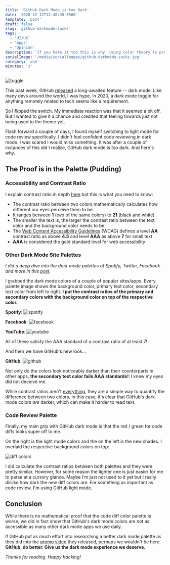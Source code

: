 ```yaml
---
title: 'GitHub Dark Mode is too Dark'
date: '2020-12-12T12:48:35-0500'
template: 'post'
draft: false
slug: 'github-darkmode-sucks'
tags:
  - 'UI/UX'
  - 'Apps'
  - 'Opinion'
description: 'If you hate it too this is why. Using color theory to prove why GitHub dark mode actually sucks'
socialImage: '/media/socialImages/github-darkmode-sucks.jpg'
category: 'ahh'
minutes: '3'
---
```


![toggle](/media/socialImages/github-darkmode-sucks.jpg)

This past week, GitHub [released](https://twitter.com/github/status/1336362679506784256) a long-awaited feature -- dark mode. Like many devs around the world, I was hype. In 2020, a dark mode toggle for anything remotely related to tech seems like a requirement.

So I flipped the switch. My immediate reaction was that it seemed a bit off. But I wanted to give it a chance and credited that feeling towards just not being used to the theme yet.

Flash forward a couple of days, I found myself switching to light mode for code review specifically. I didn't feel confident code reviewing in dark mode. I was scared I would miss something. It was after a couple of instances of this did I realize, GitHub dark mode is _too_ dark. And here's why.

## The Proof is in the Palette (Pudding)

### Accessibility and Contrast Ratio

I explain contrast ratio in depth [here](https://blog.karenying.com/posts/boost-visual-accessibility-by-auto-flipping-text-color#wcag-and-contrast-ratio) but this is what you need to know:

- The contrast ratio between two colors mathematically calculates how different our eyes perceive them to be
- It ranges between **1** (two of the same colors) to **21** (black and white)
- The smaller the text is, the larger the contrast ratio between the text color and the background color needs to be
- The [Web Content Accessibility Guidelines](https://www.w3.org/WAI/standards-guidelines/wcag/) (WCAG) defines a level **AA** contrast ratio as above **4.5** and level **AAA** as above **7** for small text
- **AAA** is considered the gold standard level for web accessibility

### Other Dark Mode Site Palettes

_I did a deep dive into the dark mode palettes of Spotify, Twitter, Facebook and more in this [post](https://blog.karenying.com/posts/50-shades-of-dark-mode-gray)._

I grabbed the dark mode colors of a couple of popular sites/apps. Every palette image shows the background color, primary text color, secondary text color from left to right. **I put the contrast ratios of the primary and secondary colors with the background color on top of the respective color.**

**Spotify**:
![spotify](/media/github-darkmode-sucks/spotify.png)

**Facebook**:
![facebook](/media/github-darkmode-sucks/facebook.png)

**YouTube**:
![youtube](/media/github-darkmode-sucks/youtube.png)

All of these satisfy the AAA standard of a contrast ratio of at least 7!

And then we have GitHub's new look...

**GitHub**:
![github](/media/github-darkmode-sucks/github.png)

Not only do the colors look noticeably darker than their counterparts in other apps, **the secondary text color fails AAA standards**!! I knew my eyes did not deceive me.

While contrast ratios aren't [everything](https://www.bounteous.com/insights/2019/03/22/orange-you-accessible-mini-case-study-color-ratio/), they are a simple way to quantify the difference between two colors. In this case, it's clear that GitHub's dark mode colors _are_ darker, which can make it harder to read text.

### Code Review Palette

Finally, my main grip with GitHub dark mode is that the red / green for code diffs looks super off to me.

On the right is the light mode colors and the on the left is the new shades. I overlaid the respective background colors on top:

![diff colors](/media/github-darkmode-sucks/diff.png)

I did calculate the contrast ratios between both palettes and they were pretty similar. However, for some reason the lighter one is just easier for me to parse at a cursory glance. Maybe I'm just not used to it yet but I really dislike how dark the new diff colors are. For something as important as code review, I'm using GitHub light mode.

## Conclusion

While there is no mathematical proof that the code diff color palette is worse, we did in fact show that GitHub's dark mode colors are not as accessible as many other dark mode apps we use daily.

If GitHub put as much effort into researching a better dark mode palette as they did into the [promo video](https://twitter.com/github/status/1336362679506784256) they released, perhaps we wouldn't be here. **GitHub, do better. Give us the dark mode experience we deserve.**

_Thanks for reading. Happy hacking!_
